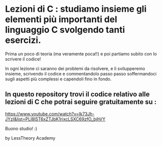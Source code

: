 # Lezioni di C : studiamo insieme gli elementi più importanti del linguaggio C svolgendo tanti esercizi. 

Prima un poco di teoria (ma veramente poca!!) e poi partiamo subito con lo scrivere il codice!

In ogni lezione ci saranno dei problemi da risolvere, e li svilupperemo insieme, scrivendo il codice e commentandolo passo passo soffermandoci sugli aspetti più complessi e capendoli fino in fondo.

## In questo repository trovi il codice relativo alle lezioni di C che potrai seguire gratuitamente su :
https://www.youtube.com/watch?v=Ik73Jh-JYzI&list=PLl8lST6xZTJbK1rixcLSXC69zfO_bjhVY

Buono studio! :)

by LessTheory Academy
